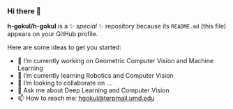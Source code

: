 ### Hi there 👋


**h-gokul/h-gokul** is a ✨ _special_ ✨ repository because its `README.md` (this file) appears on your GitHub profile.

Here are some ideas to get you started:

- 🔭 I’m currently working on Geometric Computer Vision and Machine Learning 
- 🌱 I’m currently learning Robotics and Computer Vision  
- 👯 I’m looking to collaborate on ...
- 💬 Ask me about Deep Learning and Computer Vision
- 📫 How to reach me: hgokul@terpmail.umd.edu

